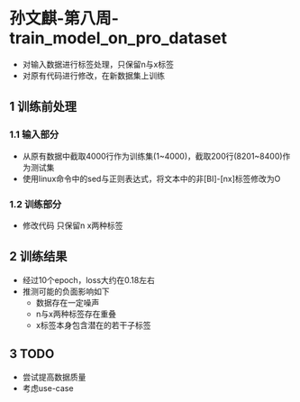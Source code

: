 # 孙文麒-第八周-train_model_on_pro_dataset

* 对输入数据进行标签处理，只保留n与x标签
* 对原有代码进行修改，在新数据集上训练

## 1 训练前处理

### 1.1 输入部分

- 从原有数据中截取4000行作为训练集(1~4000)，截取200行(8201~8400)作为测试集
- 使用linux命令中的sed与正则表达式，将文本中的非\[BI]-\[nx]标签修改为O
 
### 1.2 训练部分

- 修改代码 只保留n x两种标签

## 2 训练结果

- 经过10个epoch，loss大约在0.18左右
- 推测可能的负面影响如下
  - 数据存在一定噪声
  - n与x两种标签存在重叠
  - x标签本身包含潜在的若干子标签

## 3 TODO
- 尝试提高数据质量
- 考虑use-case

